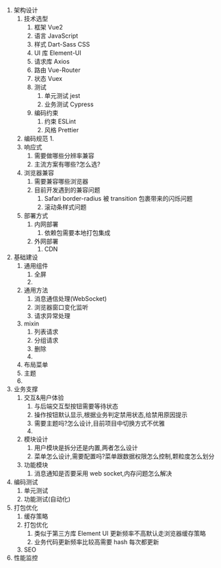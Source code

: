 1. 架构设计
   1. 技术选型
      1. 框架 Vue2
      2. 语言 JavaScript
      3. 样式 Dart-Sass CSS
      4. UI 库 Element-UI
      5. 请求库 Axios
      6. 路由 Vue-Router
      7. 状态 Vuex
      8. 测试
         1. 单元测试 jest
         2. 业务测试 Cypress
      9. 编码约束
         1. 约束 ESLint
         2. 风格 Prettier
   2. 编码规范
      1.
   3. 响应式
      1. 需要做哪些分辨率兼容
      2. 主流方案有哪些?怎么选?
   4. 浏览器兼容
      1. 需要兼容哪些浏览器
      2. 目前开发遇到的兼容问题
         1. Safari border-radius 被 transition 包裹带来的闪烁问题
         2. 滚动条样式问题
   5. 部署方式
      1. 内网部署
         1. 依赖包需要本地打包集成
      2. 外网部署
         1. CDN
2. 基础建设
   1. 通用组件
      1. 全屏
      2.
   2. 通用方法
      1. 消息通信处理(WebSocket)
      2. 浏览器窗口变化监听
      3. 请求异常处理
   3. mixin
      1. 列表请求
      2. 分组请求
      3. 删除
      4.
   4. 布局菜单
   5. 主题
   6.
3. 业务支撑
   1. 交互&用户体验
      1. 与后端交互型按钮需要等待状态
      2. 操作按钮默认显示,根据业务判定禁用状态,给禁用原因提示
      3. 需要主题吗?怎么设计,目前项目中切换方式不优雅
      4.
   2. 模块设计
      1. 用户模块是拆分还是内置,两者怎么设计
      2. 菜单怎么设计,需要配置吗?菜单跟数据权限怎么控制,颗粒度怎么划分
   3. 功能模块
      1. 消息通知是否要采用 web socket,内存问题怎么解决
4. 编码测试
   1. 单元测试
   2. 功能测试(自动化)
5. 打包优化
   1. 缓存策略
   2. 打包优化
      1. 类似于第三方库 Element UI 更新频率不高默认走浏览器缓存策略
      2. 业务代码更新频率比较高需要 hash 每次都更新
   3. SEO
6. 性能监控

